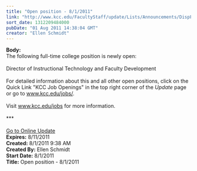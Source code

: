 ```yaml
---
title: "Open position - 8/1/2011"
link: "http://www.kcc.edu/FacultyStaff/update/Lists/Announcements/DispForm.aspx?ID=392"
sort_date: 1312209484000
pubDate: "01 Aug 2011 14:38:04 GMT"
creator: "Ellen Schmidt"
---
```


<div><b>Body:</b> <div class="ExternalClass2C294F0ADA7B420985F116EC0D587D7A">
<div>The following full-time college position is newly open: </div>
<div><br />Director of Instructional Technology and Faculty Development</div>
<div> </div>
<div>For detailed information about this and all other open positions, click on the Quick Link &quot;KCC Job Openings&quot; in the top right corner of the <em>Update</em> page or go to <a href="/jobs">www.kcc.edu/jobs/</a>.</div>
<div><br />Visit <a href="/jobs">www.kcc.edu/jobs</a> for more information.</div>
<div> </div>
<div>***</div>
<div> </div>
<div><a href="/FacultyStaff/update/Pages/dailyupdate.aspx">Go to Online Update</a></div></div></div>
<div><b>Expires:</b> 8/11/2011</div>
<div><b>Created:</b> 8/1/2011 9:38 AM</div>
<div><b>Created By:</b> Ellen Schmidt</div>
<div><b>Start Date:</b> 8/1/2011</div>
<div><b>Title:</b> Open position - 8/1/2011</div>
